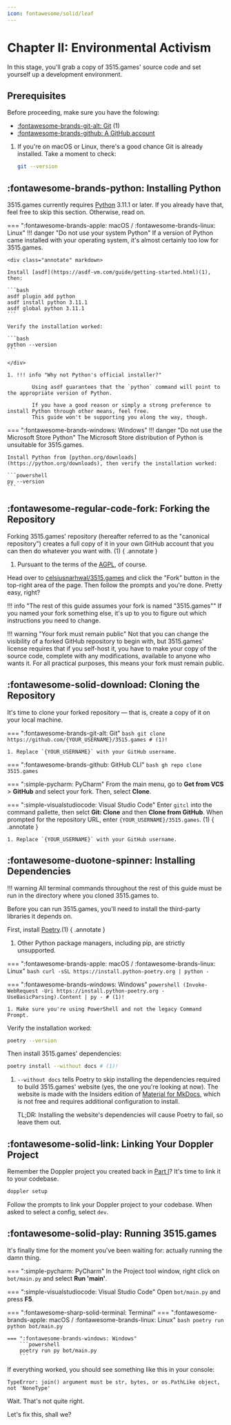 ```yaml
---
icon: fontawesome/solid/leaf
---
```


# Chapter II: Environmental Activism

In this stage, you'll grab a copy of 3515.games' source code and set yourself up a development environment.

## Prerequisites

Before proceeding, make sure you have the folowing:

<div class="annotate" markdown>

- [:fontawesome-brands-git-alt: Git](https://git-scm.com/downloads) (1)
- [:fontawesome-brands-github: A GitHub account](https://github.com) 

</div>

1. If you're on macOS or Linux, there's a good chance Git is already installed. Take a moment to check:

    ```bash
    git --version
    ```

## :fontawesome-brands-python: Installing Python

3515.games currently requires [Python](https://python.org) 3.11.1 or later. If you already have that, feel free to
skip this section. Otherwise, read on.

=== ":fontawesome-brands-apple: macOS / :fontawesome-brands-linux: Linux"
    !!! danger "Do not use your system Python"
        If a version of Python came installed with your operating system, it's almost certainly too low for 3515.games.
    
    <div class="annotate" markdown>

    Install [asdf](https://asdf-vm.com/guide/getting-started.html)(1), then:
    
    ```bash
    asdf plugin add python
    asdf install python 3.11.1
    asdf global python 3.11.1
    ```

    Verify the installation worked:
        
    ```bash
    python --version
    ```
    
    </div>
    
    1. !!! info "Why not Python's official installer?"

            Using asdf guarantees that the `python` command will point to the appropriate version of Python.

            If you have a good reason or simply a strong preference to install Python through other means, feel free.
            This guide won't be supporting you along the way, though.

=== ":fontawesome-brands-windows: Windows"
    !!! danger "Do not use the Microsoft Store Python"
        The Microsoft Store distribution of Python is unsuitable for 3515.games.
    
    Install Python from [python.org/downloads](https://python.org/downloads), then verify the installation worked:
    
    ```powershell
    py --version
    ```

## :fontawesome-regular-code-fork: Forking the Repository

Forking 3515.games' repository (hereafter referred to as the "canonical repository") creates a full copy of it
in your own GitHub account that you can then do whatever you want with. (1)
{ .annotate }

1. Pursuant to the terms of the [AGPL](https://github.com/celsiusnarhwal/3515.games/blob/main/LICENSE.md), of course.

Head over to [celsiusnarhwal/3515.games](https://github.com/celsiusnarhwal/3515.games) and click the "Fork" button
in the top-right area of the page. Then follow the prompts and you're done. Pretty easy, right?

!!! info "The rest of this guide assumes your fork is named "3515.games""
    If you named your fork something else, it's up to you to figure out which instructions you need to change.

!!! warning "Your fork must remain public"
    Not that you can change the visibility of a forked GitHub repository to begin with, but 3515.games' license
    requires that if you self-host it, you have to make your copy of the source code, complete with any modifications, 
    available to anyone who wants it. For all practical purposes, this means your fork must remain public.

## :fontawesome-solid-download: Cloning the Repository

It's time to clone your forked repository — that is, create a copy of it on your local machine.


=== ":fontawesome-brands-git-alt: Git"
    ```bash
    git clone https://github.com/{YOUR_USERNAME}/3515.games # (1)!
    ```
    
    1. Replace `{YOUR_USERNAME}` with your GitHub username.

=== ":fontawesome-brands-github: GitHub CLI"
    ```bash
    gh repo clone 3515.games
    ```

=== ":simple-pycharm: PyCharm"
    From the main menu, go to **Get from VCS** > **GitHub** and select your fork. Then, select **Clone**.

=== ":simple-visualstudiocode: Visual Studio Code"
    Enter `gitcl` into the command pallette, then selct **Git: Clone** and then **Clone from GitHub**. When prompted
    for the repository URL, enter `{YOUR_USERNAME}/3515.games`. (1)
    { .annotate }
    
    1. Replace `{YOUR_USERNAME}` with your GitHub username.

## :fontawesome-duotone-spinner: Installing Dependencies

!!! warning
    All terminal commands throughout the rest of this guide must be run in the directory where you cloned 3515.games
    to.

Before you can run 3515.games, you'll need to install the third-party libraries it depends on.

First, install [Poetry](https://python-poetry.org).(1)
{ .annotate }

1. Other Python package managers, including pip, are strictly unsupported.

=== ":fontawesome-brands-apple: macOS / :fontawesome-brands-linux: Linux"
    ```bash
    curl -sSL https://install.python-poetry.org | python -
    ```

=== ":fontawesome-brands-windows: Windows"
    ```powershell
    (Invoke-WebRequest -Uri https://install.python-poetry.org -UseBasicParsing).Content | py - # (1)!
    ```

    1. Make sure you're using PowerShell and not the legacy Command Prompt.

Verify the installation worked:

```bash
poetry --version
```

Then install 3515.games' dependencies:

```bash
poetry install --without docs # (1)!
```

1. `--without docs` tells Poetry to skip installing the dependencies required to build 3515.games' website (yes,
    the one you're looking at now). The website is made with the Insiders edition of 
    [Material for MkDocs](https://squidfunk.github.io/mkdocs-material), which is not free and requires additional
    configuration to install.

    TL;DR: Installing the website's dependencies will cause Poetry to fail, so leave them out.

## :fontawesome-solid-link: Linking Your Doppler Project

Remember the Doppler project you created back in [Part I](/hosting/doppler)? It's time to link it to your codebase.

```bash
doppler setup
```

Follow the prompts to link your Doppler project to your codebase. When asked to select a config, select `dev`.

## :fontawesome-solid-play: Running 3515.games

It's finally time for the moment you've been waiting for: actually running the damn thing.

=== ":simple-pycharm: PyCharm"
    In the Project tool window, right click on `bot/main.py` and select **Run 'main'**.

=== ":simple-visualstudiocode: Visual Studio Code"
    Open `bot/main.py` and press **F5**.

=== ":fontawesome-sharp-solid-terminal: Terminal"
    === ":fontawesome-brands-apple: macOS / :fontawesome-brands-linux: Linux"
        ```bash
        poetry run python bot/main.py
        ```

    === ":fontawesome-brands-windows: Windows"
        ```powershell
        poetry run py bot/main.py
        ```

If everything worked, you should see something like this in your console:

```
TypeError: join() argument must be str, bytes, or os.PathLike object, not 'NoneType'
```

Wait. That's not quite right.

Let's fix this, shall we?